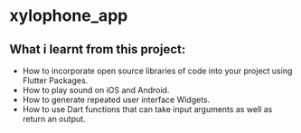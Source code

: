 # xylophone_app

## What i learnt from this project:

* How to incorporate open source libraries of code into your project using Flutter Packages.
* How to play sound on iOS and Android.
* How to generate repeated user interface Widgets.
* How to use Dart functions that can take input arguments as well as return an output.
